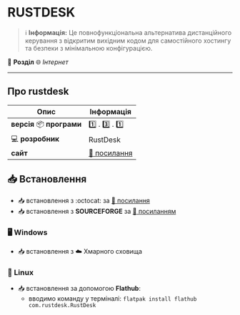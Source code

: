 # RUSTDESK


> :information_source: **Інформація:** Це повнофункціональна альтернатива дистанційного керування з відкритим вихідним кодом для самостійного хостингу та безпеки з мінімальною конфігурацією.

:open_file_folder: **Розділ** :globe_with_meridians: *Інтернет*

---

## Про rustdesk

| Опис | Інформація                                |
| -------------- |-------------------------------------------|
| **версія** :package: **програми** | :one: . :three: . :one:                   |
| :computer: **розробник** | RustDesk                                  |
| **сайт** | [:link: посилання](https://rustdesk.com/) |

## :inbox_tray: Встановлення

- :inbox_tray: встановлення з :octocat: за [:link: посилання](https://github.com/rustdesk/rustdesk/releases)
- :inbox_tray: встановлення з **SOURCEFORGE** за [:link: посиланням](https://sourceforge.net/projects/rustdesk.mirror/files/)

### :desktop_computer: Windows

- :inbox_tray: встановлення з :cloud: Хмарного сховища

### :penguin: Linux

- :inbox_tray: встановлення за допомогою **Flathub**:
    - вводимо команду у терміналі: `flatpak install flathub com.rustdesk.RustDesk`
